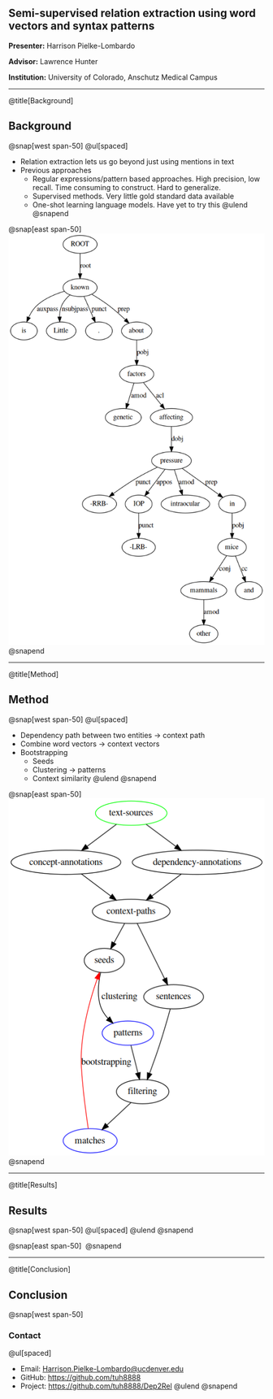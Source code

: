 ## Semi-supervised relation extraction using word vectors and syntax patterns

**Presenter:** Harrison Pielke-Lombardo

**Advisor:** Lawrence Hunter

**Institution:** University of Colorado, Anschutz Medical Campus

---
@title[Background]

## Background

@snap[west span-50]
@ul[spaced]
- Relation extraction lets us go beyond just using mentions in text
- Previous approaches
  - Regular expressions/pattern based approaches. High precision, low recall. Time consuming to construct. Hard to generalize.
  - Supervised methods. Very little gold standard data available
  - One-shot learning language models. Have yet to try this
@ulend
@snapend

@snap[east span-50]
![](https://github.com/tuh8888/Dep2Rel/blob/master/resources/dep_example.png)
@snapend

---
@title[Method]
## Method

@snap[west span-50]
@ul[spaced]
- Dependency path between two entities -> context path
- Combine word vectors -> context vectors
- Bootstrapping
  - Seeds
  - Clustering -> patterns
  - Context similarity
@ulend
@snapend

@snap[east span-50]
![](https://github.com/tuh8888/Dep2Rel/blob/master/resources/algorithm.png)
@snapend

---
@title[Results]
## Results

@snap[west span-50]
@ul[spaced]
@ulend
@snapend

@snap[east span-50]
![]()
@snapend

---
@title[Conclusion]
## Conclusion

@snap[west span-50]
### Contact
@ul[spaced]
- Email: Harrison.Pielke-Lombardo@ucdenver.edu
- GitHub: https://github.com/tuh8888
- Project: https://github.com/tuh8888/Dep2Rel
@ulend
@snapend